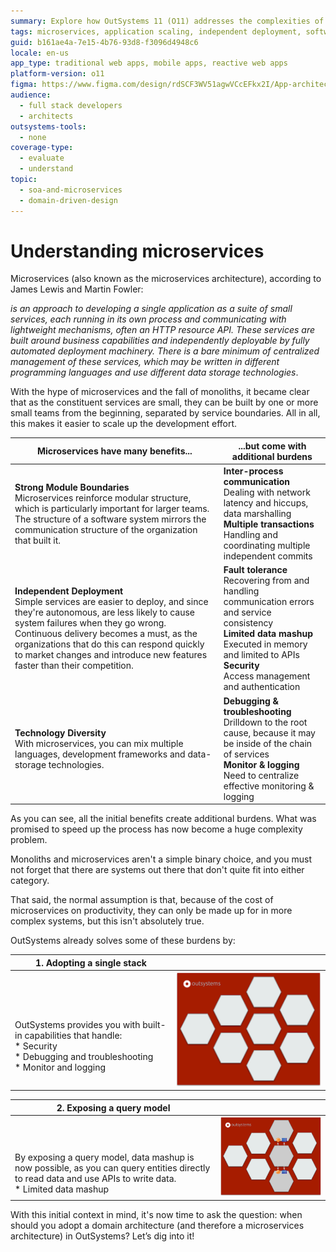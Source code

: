 ```yaml
---
summary: Explore how OutSystems 11 (O11) addresses the complexities of microservices architecture, enhancing security, debugging, and data integration.
tags: microservices, application scaling, independent deployment, software modularization, network communication
guid: b161ae4a-7e15-4b76-93d8-f3096d4948c6
locale: en-us
app_type: traditional web apps, mobile apps, reactive web apps
platform-version: o11
figma: https://www.figma.com/design/rdSCF3WV51agwVCcEFkx2I/App-architecture?node-id=5-46&t=bB3MvYj2DPjavxZe-1
audience:
  - full stack developers
  - architects
outsystems-tools:
  - none
coverage-type:
  - evaluate
  - understand
topic:
  - soa-and-microservices
  - domain-driven-design
---
```


# Understanding microservices

Microservices (also known as the microservices architecture), according to James Lewis and Martin Fowler:

_is an approach to developing a single application as a suite of small services, each running in its own process and communicating with lightweight mechanisms, often an HTTP resource API. These services are built around business capabilities and independently deployable by fully automated deployment machinery. There is a bare minimum of centralized management of these services, which may be written in different programming languages and use different data storage technologies_.

With the hype of microservices and the fall of monoliths, it became clear that as the constituent services are small, they can be built by one or more small teams from the beginning, separated by service boundaries. All in all, this makes it easier to scale up the development effort.

|Microservices have many benefits...|...but come with additional burdens|
|-----|-----|
| **Strong Module Boundaries**<br/>Microservices reinforce modular structure, which is particularly important for larger teams. The structure of a software system mirrors the communication structure of the organization that built it.| **Inter-process communication**<br/>Dealing with network latency and hiccups, data marshalling<br/>**Multiple transactions**<br/>Handling and coordinating multiple independent commits|
|**Independent Deployment**<br/>Simple services are easier to deploy, and since they're autonomous, are less likely to cause system failures when they go wrong. Continuous delivery becomes a must, as the organizations that do this can respond quickly to market changes and introduce new features faster than their competition.|**Fault tolerance**<br/>Recovering from and handling communication errors and service consistency<br/>**Limited data mashup**<br/>Executed in memory and limited to APIs<br/>**Security**<br/>Access management and authentication|
|**Technology Diversity**<br/>With microservices, you can mix multiple languages, development frameworks and data-storage technologies.|**Debugging & troubleshooting**<br/>Drilldown to the root cause, because it may be inside of the chain of services<br/>**Monitor & logging**<br/>Need to centralize effective monitoring & logging|

As you can see, all the initial benefits create additional burdens. What was promised to speed up the process has now become a huge complexity problem.

Monoliths and microservices aren't a simple binary choice, and you must not forget that there are systems out there that don't quite fit into either category.

That said, the normal assumption is that, because of the cost of microservices on productivity, they can only be made up for in more complex systems, but this isn't absolutely true.

OutSystems already solves some of these burdens by:

|1. Adopting a single stack||
|--|--|
|<br/><br/><br/>OutSystems provides you with built-in capabilities that handle:<br/>* Security<br/>* Debugging and troubleshooting<br/>* Monitor and logging|![Illustration of OutSystems domain-driven architecture with multiple hexagons representing different services.](images/outsystems_domain_driven_architecture_6.png "OutSystems Domain-Driven Architecture Capabilities")|

|2. Exposing a query model||
|--|--|
|<br/><br/><br/>By exposing a query model, data mashup is now possible, as you can query entities directly to read data and use APIs to write data.<br/>* Limited data mashup|![Diagram showing OutSystems domain-driven architecture with hexagons and icons representing data queries and API interactions.](images/outsystems_domain_driven_architecture_7.png "OutSystems Query Model in Domain-Driven Architecture")|

With this initial context in mind, it's now time to ask the question: when should you adopt a domain architecture (and therefore a microservices architecture) in OutSystems? Let’s dig into it!
